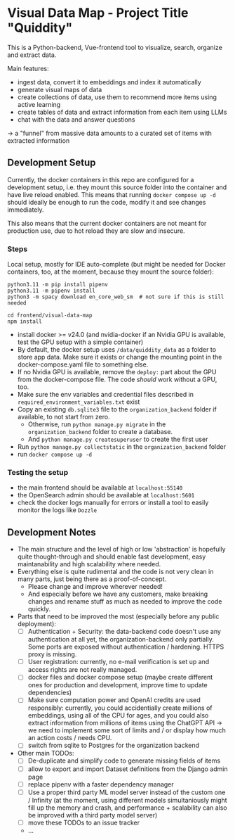 # Visual Data Map - Project Title "Quiddity"

This is a Python-backend, Vue-frontend tool to visualize, search, organize and extract data.

Main features:
- ingest data, convert it to embeddings and index it automatically
- generate visual maps of data
- create collections of data, use them to recommend more items using active learning
- create tables of data and extract information from each item using LLMs
- chat with the data and answer questions

-> a "funnel" from massive data amounts to a curated set of items with extracted information

## Development Setup

Currently, the docker containers in this repo are configured for a development setup, i.e. they mount this source folder into the container and have live reload enabled. This means that running `docker compose up -d` should ideally be enough to run the code, modify it and see changes immediately.

This also means that the current docker containers are not meant for production use, due to hot reload they are slow and insecure.

### Steps

Local setup, mostly for IDE auto-complete (but might be needed for Docker containers, too, at the moment, because they mount the source folder):
```
python3.11 -m pip install pipenv
python3.11 -m pipenv install
python3 -m spacy download en_core_web_sm  # not sure if this is still needed

cd frontend/visual-data-map
npm install
```

- install docker >= v24.0 (and nvidia-docker if an Nvidia GPU is available, test the GPU setup with a simple container)
- By default, the docker setup uses `/data/quiddity_data` as a folder to store app data. Make sure it exists or change the mounting point in the docker-compose.yaml file to something else.
- If no Nvidia GPU is available, remove the `deploy:` part about the GPU from the docker-compose file. The code _should_ work without a GPU, too.
- Make sure the env variables and credential files described in `required_environment_variables.txt` exist
- Copy an existing `db.sqlite3` file to the `organization_backend` folder if available, to not start from zero.
  - Otherwise, run `python manage.py migrate` in the `organization_backend` folder to create a database.
  - And `python manage.py createsuperuser` to create the first user
- Run `python manage.py collectstatic` in the `organization_backend` folder
- run `docker compose up -d`

### Testing the setup

- the main frontend should be available at `localhost:55140`
- the OpenSearch admin should be available at `localhost:5601`
- check the docker logs manually for errors or install a tool to easily monitor the logs like `Dozzle`

## Development Notes

- The main structure and the level of high or low 'abstraction' is hopefully quite thought-through and should enable fast development, easy maintanability and high scalability where needed.
- Everything else is quite rudimental and the code is not very clean in many parts, just being there as a proof-of-concept.
  - Please change and improve wherever needed!
  - And especially before we have any customers, make breaking changes and rename stuff as much as needed to improve the code quickly.
- Parts that need to be improved the most (especially before any public deployment):
  - [ ] Authentication + Security: the data-backend code doesn't use any authentication at all yet, the organization-backend only partially. Some ports are exposed without authentication / hardening. HTTPS proxy is missing.
  - [ ] User registration: currently, no e-mail verification is set up and access rights are not really managed.
  - [ ] docker files and docker compose setup (maybe create different ones for production and development, improve time to update dependencies)
  - [ ] Make sure computation power and OpenAI credits are used responsibly: currently, you could accidentially create millions of embeddings, using all of the CPU for ages, and you could also extract information from millions of items using the ChatGPT API -> we need to implement some sort of limits and / or display how much an action costs / needs CPU.
  - [ ] switch from sqlite to Postgres for the organization backend
- Other main TODOs:
  - [ ] De-duplicate and simplify code to generate missing fields of items
  - [ ] allow to export and import Dataset definitions from the Django admin page
  - [ ] replace pipenv with a faster dependency manager
  - [ ] Use a proper third party ML model server instead of the custom one / Infinity (at the moment, using different models simultaniously might fill up the memory and crash, and performance + scalability can also be improved with a third party model server)
  - [ ] move these TODOs to an issue tracker
  - ...
